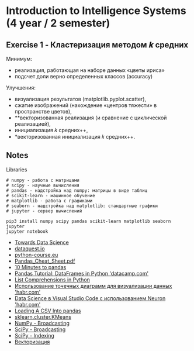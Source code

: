 # Introduction to Intelligence Systems (4 year / 2 semester)

## Exercise 1 - Кластеризация методом 𝒌 средних
Минимум:
* реализация, работающая на наборе данных «цветы ириса»
* подсчет доли верно определенных классов (accuracy)  

Улучшения:
* визуализация результатов (matplotlib.pyplot.scatter),
* сжатие изображений (нахождение «центров тяжести» в пространстве цветов),
* \*\*векторизованная реализация (и сравнение с циклической реализацией),
* инициализация 𝑘 средних++,
* \*векторизованная инициализация 𝑘 средних++.

## Notes

Libraries
```
# numpy - работа с матрицами
# scipy - научные вычисления
# pandas - надстройка над numpy: матрицы в виде таблиц
# scikit-learn - машинное обучение
# matplotlib - работа с графиками
# seaborn - надстройка над matplotlib: стандартные графики
# jupyter - сервер вычислений

pip3 install numpy scipy pandas scikit-learn matplotlib seaborn jupyter
jupyter notebook
```

* [Towards Data Science](https://towardsdatascience.com/)
* [dataquest.io](https://www.dataquest.io/)
* [python-course.eu](https://www.python-course.eu/numerical_programming_with_python.php)
* [Pandas_Cheat_Sheet.pdf](http://pandas.pydata.org/Pandas_Cheat_Sheet.pdf)
* [10 Minutes to pandas](https://pandas.pydata.org/pandas-docs/stable/getting_started/10min.html)
* [Pandas Tutorial: DataFrames in Python 'datacamp.com'](https://www.datacamp.com/community/tutorials/pandas-tutorial-dataframe-python)
* [List Comprehensions in Python](https://www.pythonforbeginners.com/basics/list-comprehensions-in-python)
* [Использование точечных диаграмм для визуализации данных 'habr.com'](https://habr.com/ru/post/440674/)
* [Data Science в Visual Studio Code с использованием Neuron 'habr.com'](https://habr.com/ru/company/microsoft/blog/428738/)
* [Loading A CSV Into pandas](https://chrisalbon.com/python/data_wrangling/pandas_dataframe_importing_csv/)
* [sklearn.cluster.KMeans](https://scikit-learn.org/stable/modules/generated/sklearn.cluster.KMeans.html#sklearn.cluster.KMeans)
* [NumPy - Broadcasting](https://www.tutorialspoint.com/numpy/numpy_broadcasting.htm)
* [SciPy - Broadcasting](https://docs.scipy.org/doc/numpy/user/basics.broadcasting.html)
* [SciPy - Indexing](https://docs.scipy.org/doc/numpy-1.13.0/reference/arrays.indexing.html)
* [Векторизация](http://slemeshevsky.github.io/python-num-pde/term2/build/html/_fdm-for-wave/vectorization.html)
